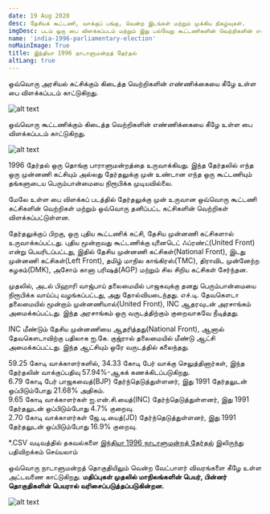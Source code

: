 ```yaml
---
date: 19 Aug 2020
desc: தேசியக் கூட்டணி, வாக்குப் பங்கு, வென்ற இடங்கள் மற்றும் முக்கிய நிகழ்வுகள்.
imgDesc: படம் ஒரு பை விளக்கப்படம் மற்றும் இது பல்வேறு கூட்டணிகளின் வெற்றிகளின் எண்ணிக்கையைக் காட்டுகிறது.
name: 'india-1996-parliamentary-election'
noMainImage: True
title: இந்தியா 1996 நாடாளுமன்றத் தேர்தல்
altLang: true
---
```


ஒவ்வொரு அரசியல் கட்சிக்கும் கிடைத்த வெற்றிகளின் எண்ணிக்கையை கீழே உள்ள பை விளக்கப்படம் காட்டுகிறது.  

<img src="/politics/india-1996-parliamentary-election/india-1996-election-1.png" alt="alt text" class="blogs_image">

ஒவ்வொரு கூட்டணிக்கும் கிடைத்த வெற்றிகளின் எண்ணிக்கையை கீழே உள்ள பை விளக்கப்படம் காட்டுகிறது.  

<img src="/politics/india-1996-parliamentary-election/india-1996-election-2.png" alt="alt text" class="blogs_image">

1996 தேர்தல் ஒரு தொங்கு பாராளுமன்றத்தை உருவாக்கியது. இந்த தேர்தலில் எந்த ஒரு முன்னணி கட்சியும் அல்லது தேர்தலுக்கு முன் உண்டான எந்த ஒரு கூட்டணியும் தங்களுடைய பெரும்பான்மையை நிரூபிக்க முடியவில்லை.   

மேலே உள்ள பை விளக்கப் படத்தில் தேர்தலுக்கு முன் உருவான ஒவ்வொரு கூட்டணி கட்சிகளின் வெற்றிகள் மற்றும் ஒவ்வொரு தனிப்பட்ட கட்சிகளின் வெற்றிகள் விளக்கப்பட்டுள்ளன.  

தேர்தலுக்குப் பிறகு, ஒரு புதிய கூட்டணிக் கட்சி, தேசிய முன்னணி கட்சிகளால் உருவாக்கப்பட்டது. புதிய மூன்றாவது கூட்டணிக்கு யுனைடெட் ஃப்ரண்ட்(United Front) என்று பெயரிடப்பட்டது, இதில் தேசிய முன்னணி கட்சிகள்(National Front), இடது முன்னணி கட்சிகள்(Left Front), தமிழ் மாநில காங்கிரஸ்(TMC), திராவிட முன்னேற்ற கழகம்(DMK), அசோம் கானா பரிஷத்(AGP) மற்றும் சில சிறிய கட்சிகள் சேர்ந்தன.  

முதலில், அடல் பிஹாரி வாஜ்பாய் தலைமையில் பாஜகவுக்கு தனது பெரும்பான்மையை நிரூபிக்க வாய்ப்பு வழங்கப்பட்டது, அது தோல்வியடைந்தது. எச்.டி. தேவகௌடா தலைமையில் மூன்றாம் முன்னணியால்(United Front), INC ஆதரவுடன் அரசாங்கம் அமைக்கப்பட்டது. இந்த அரசாங்கம் ஒரு வருடத்திற்கும் குறைவாகவே நீடித்தது.  

INC மீண்டும் தேசிய முன்னணியை ஆதரித்தது(National Front), ஆனால் தேவகௌடாவிற்கு பதிலாக ஐ.கே. குஜ்ரால் தலைமையில் மீண்டு ஆட்சி அமைக்கப்பட்டது. இந்த ஆட்சியும் ஒரே வருடத்தில் கலைந்தது.  

59.25 கோடி வாக்காளர்களில், 34.33 கோடி பேர் வாக்கு செலுத்தினார்கள், இந்த தேர்தலின் வாக்குப்பதிவு 57.94%-ஆகக் கணக்கிடப்படுகிறது.  
6.79 கோடி பேர் பாஜகவைத்(BJP) தேர்ந்தெடுத்துள்ளனர், இது 1991 தேர்தலுடன் ஒப்பிடும்போது 21.68% அதிகம்.  
9.65 கோடி வாக்காளர்கள் ஐ.என்.சி.யைத்(INC) தேர்ந்தெடுத்துள்ளனர், இது 1991 தேர்தலுடன் ஒப்பிடும்போது 4.7% குறைவு.  
2.70 கோடி வாக்காளர்கள் ஜே.டி.யைத்(JD) தேர்ந்தெடுத்துள்ளனர், இது 1991 தேர்தலுடன் ஒப்பிடும்போது 16.9% குறைவு.  

\*.CSV வடிவத்தில் தகவல்களை [இந்தியா 1996 நாடாளுமன்றத் தேர்தல்](http://thedatatalks.in/datas/politics/india-1996-parliamentary-election.csv) இலிருந்து பதிவிறக்கம் செய்யலாம்

ஒவ்வொரு நாடாளுமன்றத் தொகுதியிலும் வென்ற வேட்பாளர் விவரங்களை கீழே உள்ள அட்டவணை காட்டுகிறது.
**மதிப்புகள் முதலில் மாநிலங்களின் பெயர், பின்னர் தொகுதிகளின் பெயரால் வரிசைப்படுத்தப்படுகின்றன.**

<img src="/politics/india-1996-parliamentary-election/india-1996-election-3.png" alt="alt text" class="blogs_image">


<style>

</style>